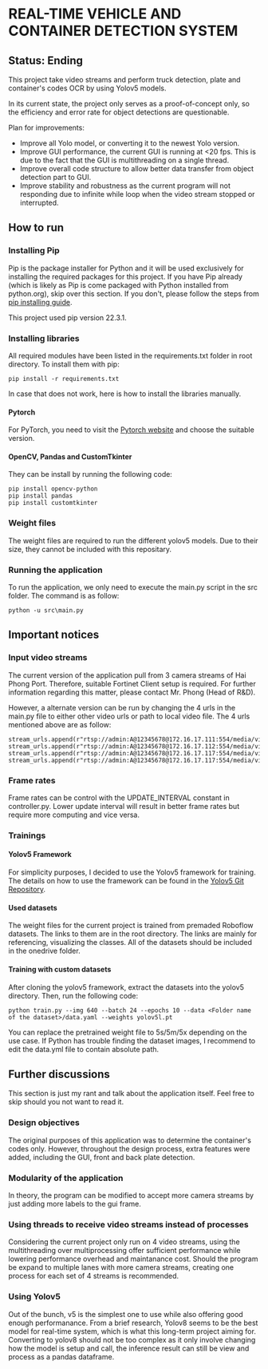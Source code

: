 ﻿# REAL-TIME VEHICLE AND CONTAINER DETECTION SYSTEM
## Status: Ending
This project take video streams and perform truck detection, plate and container's codes OCR by using Yolov5 models.

In its current state, the project only serves as a proof-of-concept only, so the efficiency and error rate for object detections are questionable.

Plan for improvements:
- Improve all Yolo model, or converting it to the newest Yolo version.
- Improve GUI performance, the current GUI is running at <20 fps. This is due to the fact that the GUI is multithreading on a single thread.
- Improve overall code structure to allow better data transfer from object detection part to GUI.
- Improve stability and robustness as the current program will not responding due to infinite while loop when the video stream stopped or interrupted.
## How to run
### Installing Pip
Pip is the package installer for Python and it will be used exclusively for installing the required packages for this project. If you have Pip already (which is likely as Pip is come packaged with Python installed from python.org), skip over this section. If you don't, please follow the steps from [pip installing guide](https://pip.pypa.io/en/stable/installation/).

This project used pip version 22.3.1.
### Installing libraries
All required modules have been listed in the requirements.txt folder in root directory.
To install them with pip:
```
pip install -r requirements.txt
```
In case that does not work, here is how to install the libraries manually.
#### Pytorch
For PyTorch, you need to visit the [Pytorch website](https://pytorch.org/get-started/locally/) and choose the suitable version.
#### OpenCV, Pandas and CustomTkinter
They can be install by running the following code:
```
pip install opencv-python
pip install pandas
pip install customtkinter
```
### Weight files
The weight files are required to run the different yolov5 models. Due to their size, they cannot be included with this repositary.
### Running the application
To run the application, we only need to execute the main.py script in the src folder. The command is as follow:
```
python -u src\main.py
```
## Important notices
### Input video streams
The current version of the application pull from 3 camera streams of Hai Phong Port. Therefore, suitable Fortinet Client setup is required. For further information regarding this matter, please contact Mr. Phong (Head of R&D).

However, a alternate version can be run by changing the 4 urls in the main.py file to either other video urls or path to local video file. The 4 urls mentioned above are as follow:
```
stream_urls.append(r"rtsp://admin:A@12345678@172.16.17.111:554/media/video2&172.16.17.111:80/LAPI/V1.0/Channels/1")
stream_urls.append(r"rtsp://admin:A@12345678@172.16.17.112:554/media/video2&172.16.17.112:80/LAPI/V1.0/Channels/1")
stream_urls.append(r"rtsp://admin:A@12345678@172.16.17.117:554/media/video2&172.16.17.117:80/LAPI/V1.0/Channels/1")
stream_urls.append(r"rtsp://admin:A@12345678@172.16.17.117:554/media/video2&172.16.17.117:80/LAPI/V1.0/Channels/1")
```

### Frame rates
Frame rates can be control with the UPDATE_INTERVAL constant in controller.py. Lower update interval will result in better frame rates but require more computing and vice versa.

### Trainings
#### Yolov5 Framework
For simplicity purposes, I decided to use the Yolov5 framework for training. The details on how to use the framework can be found in the [Yolov5 Git Repository](https://github.com/ultralytics/yolov5).

#### Used datasets
The weight files for the current project is trained from premaded Roboflow datasets. The links to them are in the root directory. The links are mainly for referencing, visualizing the classes. All of the datasets should be included in the onedrive folder.

#### Training with custom datasets
After cloning the yolov5 framework, extract the datasets into the yolov5 directory. Then, run the following code:
```
python train.py --img 640 --batch 24 --epochs 10 --data <Folder name of the dataset>/data.yaml --weights yolov5l.pt
```
You can replace the pretrained weight file to 5s/5m/5x depending on the use case. If Python has trouble finding the dataset images, I recommend to edit the data.yml file to contain absolute path.

## Further discussions
This section is just my rant and talk about the application itself. Feel free to skip should you not want to read it.
### Design objectives
The original purposes of this application was to determine the container's codes only. However, throughout the design process, extra features were added, including the GUI, front and back plate detection.
### Modularity of the application
In theory, the program can be modified to accept more camera streams by just adding more labels to the gui frame.
### Using threads to receive video streams instead of processes
Considering the current project only run on 4 video streams, using the multithreading over multiprocessing offer sufficient performance while lowering performance overhead and maintanance cost. Should the program be expand to multiple lanes with more camera streams, creating one process for each set of 4 streams is recommended.
### Using Yolov5
Out of the bunch, v5 is the simplest one to use while also offering good enough performanance. From a brief research, Yolov8 seems to be the best model for real-time system, which is what this long-term project aiming for. Converting to yolov8 should not be too complex as it only involve changing how the model is setup and call, the inference result can still be view and process as a pandas dataframe.

